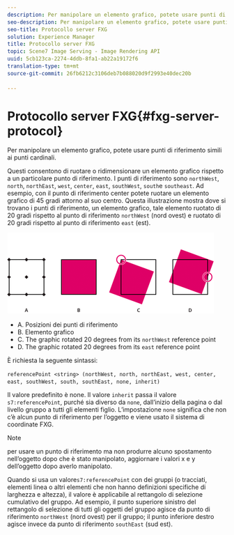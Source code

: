 ```yaml
---
description: Per manipolare un elemento grafico, potete usare punti di riferimento simili ai punti cardinali.
seo-description: Per manipolare un elemento grafico, potete usare punti di riferimento simili ai punti cardinali.
seo-title: Protocollo server FXG
solution: Experience Manager
title: Protocollo server FXG
topic: Scene7 Image Serving - Image Rendering API
uuid: 5cb123ca-2274-4ddb-8fa1-ab22a19172f6
translation-type: tm+mt
source-git-commit: 26fb6212c3106deb7b088020d9f2993e40dec20b

---
```



# Protocollo server FXG{#fxg-server-protocol}

Per manipolare un elemento grafico, potete usare punti di riferimento simili ai punti cardinali.

Questi consentono di ruotare o ridimensionare un elemento grafico rispetto a un particolare punto di riferimento. I punti di riferimento sono `northWest`, `north`, `northEast`, `west`, `center`, `east`, `southWest`, `south`e `southeast`. Ad esempio, con il punto di riferimento center potete ruotare un elemento grafico di 45 gradi attorno al suo centro. Questa illustrazione mostra dove si trovano i punti di riferimento, un elemento grafico, tale elemento ruotato di 20 gradi rispetto al punto di riferimento `northWest` (nord ovest) e ruotato di 20 gradi rispetto al punto di riferimento `east` (est).

![](assets/wp_ref_points.png)

* A. Posizioni dei punti di riferimento
* B. Elemento grafico
* C. The graphic rotated 20 degrees from its `northWest` reference point
* D. The graphic rotated 20 degrees from its `east` reference point

È richiesta la seguente sintassi:

`referencePoint <string> (northWest, north, northEast, west, center, east, southWest, south, southEast, none, inherit)`

Il valore predefinito è none. Il valore `inherit` passa il valore `s7:referencePoint`, purché sia diverso da `none`, dall’inizio della pagina o dal livello gruppo a tutti gli elementi figlio. L’impostazione `none` significa che non c’è alcun punto di riferimento per l’oggetto e viene usato il sistema di coordinate FXG.

>[!NOTE]
>
>per usare un punto di riferimento ma non produrre alcuno spostamento nell’oggetto dopo che è stato manipolato, aggiornare i valori x e y dell’oggetto dopo averlo manipolato.

Quando si usa un valore`s7:referencePoint`   con dei gruppi (o tracciati, elementi linea o altri elementi che non hanno definizioni specifiche di larghezza e altezza), il valore è applicabile al rettangolo di selezione cumulativo del gruppo. Ad esempio, il punto superiore sinistro del rettangolo di selezione di tutti gli oggetti del gruppo agisce da punto di riferimento `northWest` (nord ovest) per il gruppo; il punto inferiore destro agisce invece da punto di riferimento `southEast` (sud est).

